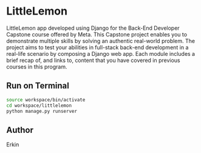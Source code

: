 # LittleLemon

LittleLemon app developed using Django for the Back-End Developer Capstone course offered by Meta. This Capstone project enables you to demonstrate multiple skills by solving an authentic real-world problem. The project aims to test your abilities in full-stack back-end development in a real-life scenario by composing a Django web app. Each module includes a brief recap of, and links to, content that you have covered in previous courses in this program. 



## Run on Terminal

```sh
source workspace/bin/activate
cd workspace/littlelemon
python manage.py runserver
```



## Author

Erkin
